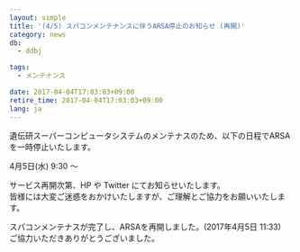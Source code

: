 ```yaml
---
layout: simple
title: '(4/5) スパコンメンテナンスに伴うARSA停止のお知らせ (再開)'
category: news
db:
  - ddbj

tags:
  - メンテナンス

date: 2017-04-04T17:03:03+09:00
retire_time: 2017-04-04T17:03:03+09:00
lang: ja
---
```


<p>遺伝研スーパーコンピュータシステムのメンテナスのため、以下の日程でARSAを一時停止いたします。</p>

<p>4月5日(水) 9:30 ～</p>

<p>サービス再開次第、HP や Twitter にてお知らせいたします。<br>皆様には大変ご迷惑をおかけいたしますが、ご理解とご協力をお願いいたします。</p>

<p><span class="red">スパコンメンテナスが完了し、ARSAを再開しました。(2017年4月5日 11:33)<br>ご協力いただきありがとうございました。</span></p>
